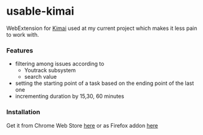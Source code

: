 # usable-kimai
WebExtension for [Kimai](https://github.com/kimai/kimai) used at my current project which makes it less pain to work with.

### Features
- filtering among issues according to
  - Youtrack subsystem
  - search value
- setting the starting point of a task based on the ending point of the last one
- incrementing duration by 15,30, 60 minutes


### Installation
Get it from Chrome Web Store [here](https://chrome.google.com/webstore/search/usable%20kimai) or as Firefox addon [here](https://addons.mozilla.org/en-US/firefox/addon/usable-kimai/)
